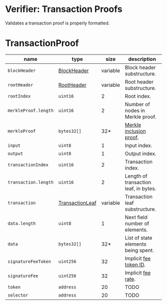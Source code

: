 Verifier: Transaction Proofs
===

Validates a transaction proof is properly formatted.

# TransactionProof

| name                 | type                                                           | size     | description                                                  |
| -------------------- | -------------------------------------------------------------- | -------- | ------------------------------------------------------------ |
| `blockHeader`        | [BlockHeader](../1.%20Data%20Structures/Blocks.md)             | variable | Block header substructure.                                   |
| `rootHeader`         | [RootHeader](../1.%20Data%20Structures/Roots.md)               | variable | Root header substructure.                                    |
| `rootIndex`          | `uint16`                                                       | 2        | Root index.                                                  |
| `merkleProof.length` | `uint16`                                                       | 2        | Number of nodes in Merkle proof.                             |
| `merkleProof`        | `bytes32[]`                                                    | 32*      | [Merkle inclusion proof](./Merkle%20Proof.md).               |
| `input`              | `uint8`                                                        | 1        | Input index.                                                 |
| `output`             | `uint8`                                                        | 1        | Output index.                                                |
| `transactionIndex`   | `uint16`                                                       | 2        | Transaction index.                                           |
| `transaction.length` | `uint16`                                                       | 2        | Length of transaction leaf, in bytes.                        |
| `transaction`        | [TransactionLeaf](./../1.%20Data%20Structures/Transactions.md) | variable | Transaction leaf substructure.                               |
| `data.length`        | `uint8`                                                        | 1        | Next field number of elements.                               |
| `data`               | `bytes32[]`                                                    | 32*      | List of state elements being spent.                          |
| `signatureFeeToken`  | `uint256`                                                      | 32       | Implicit [fee token ID](../1.%20Data%20Structures/Roots.md). |
| `signatureFee`       | `uint256`                                                      | 32       | Implicit [fee rate](./../1.%20Data%20Structures/Roots.md).   |
| `token`              | `address`                                                      | 20       | TODO                                                         |
| `selector`           | `address`                                                      | 20       | TODO                                                         |
